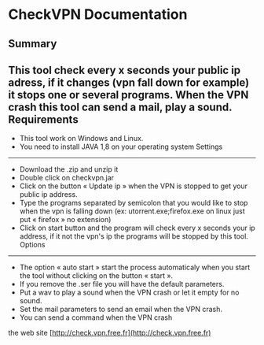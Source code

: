 ﻿CheckVPN Documentation
======================
Summary
-------
This tool check every x seconds your public ip adress, if it changes (vpn fall down for example) it stops one or several programs. When the VPN crash this tool can send a mail, play a sound.
Requirements
------------
- This tool work on Windows and Linux.
- You need to install JAVA 1,8 on your operating system
Settings
-------
- Download the .zip and unzip it
- Double click on checkvpn.jar
- Click on the button « Update ip » when the VPN is stopped to get your public ip address.
- Type the programs separated by semicolon that you would like to stop when the vpn is falling down (ex: utorrent.exe;firefox.exe on linux just put « firefox » no extension)
- Click on start button and the program will check every x seconds your ip address, if it not the vpn's ip the programs will be stopped by this tool.
Options
-------
- The option « auto start » start the process automaticaly when you start the tool without clicking on the button « start ».
- If you remove the .ser file you will have the default parameters.
- Put a wav to play a sound when the VPN crash or let it empty for no sound.
- Set the mail parameters to send an email when the VPN crash.
- You can send a command when the VPN crash


the web site [http://check.vpn.free.fr](http://check.vpn.free.fr)